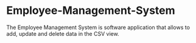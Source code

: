# Employee-Management-System
The Employee Management System is software application that allows to add, update and delete data in the CSV view.
